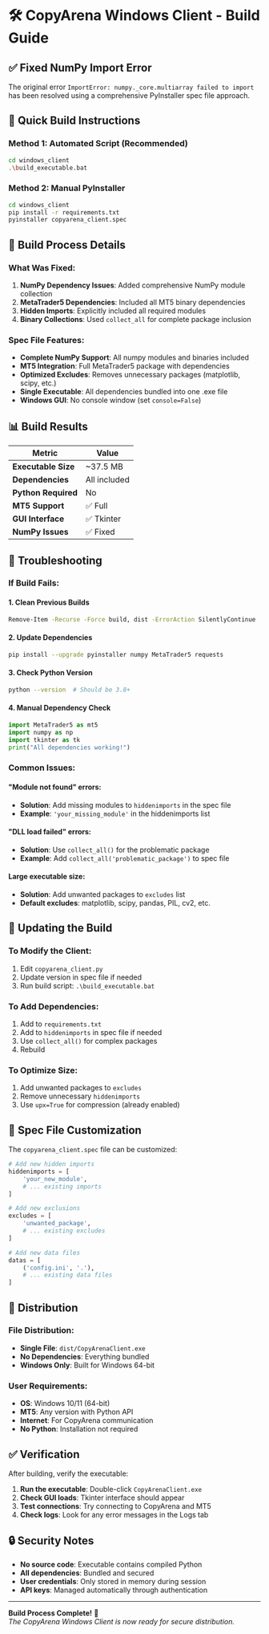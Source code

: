 # 🛠️ CopyArena Windows Client - Build Guide

## ✅ **Fixed NumPy Import Error**

The original error `ImportError: numpy._core.multiarray failed to import` has been resolved using a comprehensive PyInstaller spec file approach.

## 🚀 **Quick Build Instructions**

### **Method 1: Automated Script (Recommended)**
```bash
cd windows_client
.\build_executable.bat
```

### **Method 2: Manual PyInstaller**
```bash
cd windows_client
pip install -r requirements.txt
pyinstaller copyarena_client.spec
```

## 🔧 **Build Process Details**

### **What Was Fixed:**
1. **NumPy Dependency Issues**: Added comprehensive NumPy module collection
2. **MetaTrader5 Dependencies**: Included all MT5 binary dependencies  
3. **Hidden Imports**: Explicitly included all required modules
4. **Binary Collections**: Used `collect_all` for complete package inclusion

### **Spec File Features:**
- **Complete NumPy Support**: All numpy modules and binaries included
- **MT5 Integration**: Full MetaTrader5 package with dependencies
- **Optimized Excludes**: Removes unnecessary packages (matplotlib, scipy, etc.)
- **Single Executable**: All dependencies bundled into one .exe file
- **Windows GUI**: No console window (set `console=False`)

## 📊 **Build Results**

| Metric | Value |
|--------|-------|
| **Executable Size** | ~37.5 MB |
| **Dependencies** | All included |
| **Python Required** | No |
| **MT5 Support** | ✅ Full |
| **GUI Interface** | ✅ Tkinter |
| **NumPy Issues** | ✅ Fixed |

## 🐛 **Troubleshooting**

### **If Build Fails:**

#### **1. Clean Previous Builds**
```bash
Remove-Item -Recurse -Force build, dist -ErrorAction SilentlyContinue
```

#### **2. Update Dependencies**
```bash
pip install --upgrade pyinstaller numpy MetaTrader5 requests
```

#### **3. Check Python Version**
```bash
python --version  # Should be 3.8+
```

#### **4. Manual Dependency Check**
```python
import MetaTrader5 as mt5
import numpy as np
import tkinter as tk
print("All dependencies working!")
```

### **Common Issues:**

#### **"Module not found" errors:**
- **Solution**: Add missing modules to `hiddenimports` in the spec file
- **Example**: `'your_missing_module'` in the hiddenimports list

#### **"DLL load failed" errors:**
- **Solution**: Use `collect_all()` for the problematic package
- **Example**: Add `collect_all('problematic_package')` to spec file

#### **Large executable size:**
- **Solution**: Add unwanted packages to `excludes` list
- **Default excludes**: matplotlib, scipy, pandas, PIL, cv2, etc.

## 🔄 **Updating the Build**

### **To Modify the Client:**
1. Edit `copyarena_client.py`
2. Update version in spec file if needed
3. Run build script: `.\build_executable.bat`

### **To Add Dependencies:**
1. Add to `requirements.txt`
2. Add to `hiddenimports` in spec file if needed
3. Use `collect_all()` for complex packages
4. Rebuild

### **To Optimize Size:**
1. Add unwanted packages to `excludes`
2. Remove unnecessary `hiddenimports`
3. Use `upx=True` for compression (already enabled)

## 📝 **Spec File Customization**

The `copyarena_client.spec` file can be customized:

```python
# Add new hidden imports
hiddenimports = [
    'your_new_module',
    # ... existing imports
]

# Add new exclusions
excludes = [
    'unwanted_package',
    # ... existing excludes
]

# Add new data files
datas = [
    ('config.ini', '.'),
    # ... existing data files
]
```

## 🎯 **Distribution**

### **File Distribution:**
- **Single File**: `dist/CopyArenaClient.exe` 
- **No Dependencies**: Everything bundled
- **Windows Only**: Built for Windows 64-bit

### **User Requirements:**
- **OS**: Windows 10/11 (64-bit)
- **MT5**: Any version with Python API
- **Internet**: For CopyArena communication
- **No Python**: Installation not required

## ✅ **Verification**

After building, verify the executable:

1. **Run the executable**: Double-click `CopyArenaClient.exe`
2. **Check GUI loads**: Tkinter interface should appear
3. **Test connections**: Try connecting to CopyArena and MT5
4. **Check logs**: Look for any error messages in the Logs tab

## 🔒 **Security Notes**

- **No source code**: Executable contains compiled Python
- **All dependencies**: Bundled and secured
- **User credentials**: Only stored in memory during session
- **API keys**: Managed automatically through authentication

---

**Build Process Complete!** 🎉  
*The CopyArena Windows Client is now ready for secure distribution.*
